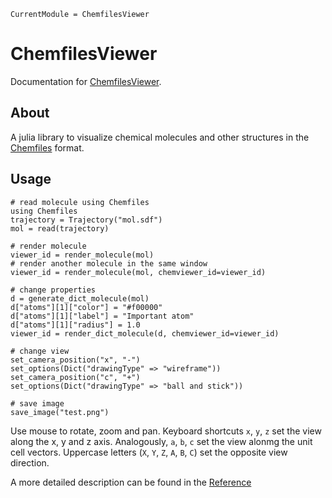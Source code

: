 ```@meta
CurrentModule = ChemfilesViewer
```

# ChemfilesViewer

Documentation for [ChemfilesViewer](https://github.com/alexriss/ChemfilesViewer.jl).

## About

A julia library to visualize chemical molecules and other structures in the [Chemfiles](https://github.com/chemfiles/Chemfiles.jl) format.


## Usage

```
# read molecule using Chemfiles
using Chemfiles
trajectory = Trajectory("mol.sdf")
mol = read(trajectory)

# render molecule
viewer_id = render_molecule(mol)
# render another molecule in the same window
viewer_id = render_molecule(mol, chemviewer_id=viewer_id) 

# change properties
d = generate_dict_molecule(mol)
d["atoms"][1]["color"] = "#f00000"
d["atoms"][1]["label"] = "Important atom"
d["atoms"][1]["radius"] = 1.0
viewer_id = render_dict_molecule(d, chemviewer_id=viewer_id)

# change view
set_camera_position("x", "-")
set_options(Dict("drawingType" => "wireframe"))
set_camera_position("c", "+")
set_options(Dict("drawingType" => "ball and stick"))

# save image
save_image("test.png")
```

Use mouse to rotate, zoom and pan. Keyboard shortcuts `x`, `y`, `z` set the view along the x, y and z axis.
Analogously, `a`, `b`, `c` set the view alonmg the unit cell vectors. Uppercase letters (`X`, `Y`, `Z`, `A`, `B`, `C`) set the opposite view direction.

A more detailed description can be found in the [Reference](@ref)